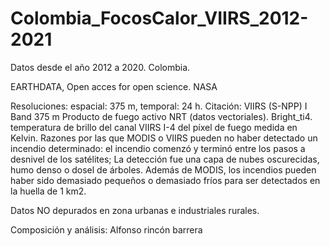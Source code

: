# Colombia_FocosCalor_VIIRS_2012-2021

Datos desde el año 2012 a 2020. Colombia.

EARTHDATA, Open acces for open science. NASA

Resoluciones: espacial: 375 m, temporal: 24 h. Citación: VIIRS (S-NPP) I Band 375 m Producto de fuego activo NRT (datos vectoriales). Bright_ti4. temperatura de brillo del canal VIIRS I-4 del píxel de fuego medida en Kelvin. Razones por las que MODIS o VIIRS pueden no haber detectado un incendio determinado: el incendio comenzó y terminó entre los pasos a desnivel de los satélites; La detección fue una capa de nubes oscurecidas, humo denso o dosel de árboles. Además de MODIS, los incendios pueden haber sido demasiado pequeños o demasiado fríos para ser detectados en la huella de 1 km2.

Datos NO depurados en zona urbanas e industriales rurales.

Composición y análisis: Alfonso rincón barrera
